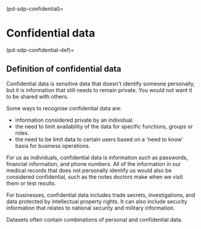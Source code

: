 (pd-sdp-confidential)=
# Confidential data

(pd-sdp-confidential-def)=
## Definition of confidential data

Confidential data is sensitive data that doesn't identify someone personally, but it is information that still needs to remain private. You would not want it to be shared with others.

Some ways to recognise confidential data are:
* information considered private by an individual.
* the need to limit availability of the data for specific functions, groups or roles.
* the need to be limit data to certain users based on a 'need to know' basis for business operations.

For us as individuals, confidential data is information such as passwords, financial information, and phone numbers. All of the information in our medical records that does not personally identify us would also be considered confidential, such as the notes doctors make when we visit them or test results.

For businesses, confidential data includes trade secrets, investigations, and data protected by intellectual property rights. It can also include security information that relates to national security and military information.

Datasets often contain combinations of personal and confidential data.
